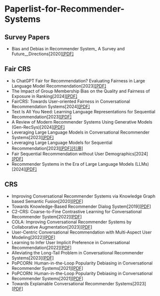 # Paperlist-for-Recommender-Systems

## Survey Papers
* Bias and Debias in Recommender System_ A Survey and Future__Directions[2020][[PDF]](https://dl.acm.org/doi/pdf/10.1145/3564284)
## Fair CRS
* Is ChatGPT Fair for Recommendation? Evaluating Fairness in Large Language Model Recommendation[2023][[PDF]](https://dl.acm.org/doi/pdf/10.1145/3604915.3608860)
* The Impact of Group Membership Bias on the Quality and Fairness of Exposure in Ranking[2024][[PDF]](https://dl.acm.org/doi/pdf/10.1145/3626772.3657752)
* FairCRS: Towards User-oriented Fairness in Conversational Recommendation Systems[2024][[PDF]]()
* Text Is All You Need: Learning Language Representations for Sequential Recommendation[2023][[PDF]](https://dl.acm.org/doi/pdf/10.1145/3580305.3599519)
* A Review of Modern Recommender Systems Using Generative Models (Gen-RecSys)[2024][[PDF]](https://dl.acm.org/doi/pdf/10.1145/3637528.3671474)
* Leveraging Large Language Models in Conversational Recommender Systems[2023][[PDF]](https://arxiv.org/pdf/2305.07961)
* Leveraging Large Language Models for Sequential Recommendation[2023][[PDF]](https://dl.acm.org/doi/pdf/10.1145/3604915.3610639)[[引用]](https://scholar.googleusercontent.com/scholar.bib?q=info:0YpGhnk0oW8J:scholar.google.com/&output=citation&scisdr=ClExitlDEO-XvkFCkSk:AFWwaeYAAAAAZvZEiSnTtE-WeK32ygMsv3CoOmU&scisig=AFWwaeYAAAAAZvZEiYSLaSTbMo3zkJRXtlCj3nc&scisf=4&ct=citation&cd=-1&hl=zh-CN)
* Fair Sequential Recommendation without User Demographics[2024][[PDF]](https://dl.acm.org/doi/pdf/10.1145/3626772.3657703)
* Recommender Systems in the Era of Large Language Models (LLMs)[2024][[PDF]](https://arxiv.org/pdf/2307.02046)
## CRS
* Improving Conversational Recommender Systems via Knowledge Graph based Semantic Fusion[2020][[PDF]](https://dl.acm.org/doi/pdf/10.1145/3394486.3403143)
* Towards Knowledge-Based Recommender Dialog System[2019][[PDF]](https://arxiv.org/pdf/1908.05391)
* C2-CRS: Coarse-to-Fine Contrastive Learning for Conversational Recommender System[2022][[PDF]](https://dl.acm.org/doi/pdf/10.1145/3488560.3498514)
* COLA: Improving Conversational Recommender Systems by Collaborative Augmentation[2023][[PDF]](https://ojs.aaai.org/index.php/AAAI/article/download/25567/25339)
* User-Centric Conversational Recommendation with Multi-Aspect User Modeling[2022][[PDF]](https://dl.acm.org/doi/pdf/10.1145/3477495.3532074)
* Learning to Infer User Implicit Preference in Conversational Recommendation[2022][[PDF]](https://dl.acm.org/doi/pdf/10.1145/3477495.3531844)
* Alleviating the Long-Tail Problem in Conversational Recommender Systems[2023][[PDF]](https://dl.acm.org/doi/pdf/10.1145/3604915.3608812)
* PoPCORN: Human-in-the-Loop Popularity Debiasing in Conversational Recommender Systems[2021][[PDF]](https://dl.acm.org/doi/pdf/10.1145/3459637.3482461)
* PoPCORN: Human-in-the-Loop Popularity Debiasing in Conversational Recommender Systems[2021][[PDF]](https://dl.acm.org/doi/pdf/10.1145/3459637.3482461)
* Towards Explainable Conversational Recommender Systems[2023][[PDF]](https://dl.acm.org/doi/pdf/10.1145/3539618.3591884)


